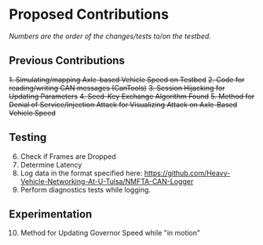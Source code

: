 # Proposed Contributions
   *Numbers are the order of the changes/tests to/on the testbed.*

## Previous Contributions
~~1. Simulating/mapping Axle-based Vehicle Speed on Testbed~~
~~2. Code for reading/writing CAN messages (CanTools)~~
~~3. Session Hijacking for Updating Parameters~~
~~4. Seed-Key Exchange Algorithm Found~~
~~5. Method for Denial of Service/Injection Attack for Visualizing Attack on Axle-Based Vehicle Speed~~

## Testing
6. Check if Frames are Dropped
7. Determine Latency
8. Log data in the format specified here: https://github.com/Heavy-Vehicle-Networking-At-U-Tulsa/NMFTA-CAN-Logger
9. Perform diagnostics tests while logging.

## Experimentation
10. Method for Updating Governor Speed while "in motion"